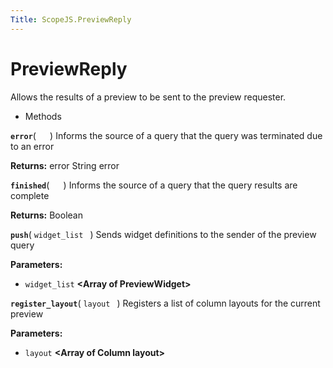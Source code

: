 ```yaml
---
Title: ScopeJS.PreviewReply
---
```

        
PreviewReply
============

Allows the results of a preview to be sent to the preview requester.

-   Methods

<span id="error"></span>
**`error`**( `  ` )
Informs the source of a query that the query was terminated due to an error

**Returns:**
error String error

<span id="finished"></span>
**`finished`**( `  ` )
Informs the source of a query that the query results are complete

**Returns:**
Boolean

<span id="push"></span>
**`push`**( `widget_list ` )
Sends widget definitions to the sender of the preview query

**Parameters:**
-   `widget_list` **&lt;Array of PreviewWidget&gt;**

<span id="register_layout"></span>
**`register_layout`**( `layout ` )
Registers a list of column layouts for the current preview

**Parameters:**
-   `layout` **&lt;Array of Column layout&gt;**

